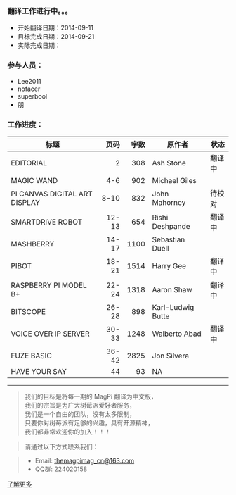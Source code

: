 ### 翻译工作进行中。。。

* 开始翻译日期：2014-09-11
* 目标完成日期：2014-09-21
* 实际完成日期：

### 参与人员：
* Lee2011
* nofacer
* superbool
* 朋

### 工作进度：

标题 | 页码 | 字数 | 原作者 | 状态
|---|---:|---:|---|---|
EDITORIAL | 2 | 308 | Ash Stone | 翻译中 
MAGIC WAND | 4-6 | 902 | Michael Giles | 
PI CANVAS DIGITAL ART DISPLAY | 8-10 | 832 | John Mahorney | 待校对 
SMARTDRIVE ROBOT | 12-13 | 654 | Rishi Deshpande | 翻译中 
MASHBERRY | 14-17 | 1100 | Sebastian Duell | 
PIBOT | 18-21 | 1514 | Harry Gee | 翻译中
RASPBERRY PI MODEL B+ | 22-24 | 1318 | Aaron Shaw | 翻译中
BITSCOPE | 26-28 | 898 | Karl-Ludwig Butte | 
VOICE OVER IP SERVER | 30-33 | 1248 | Walberto Abad | 翻译中
FUZE BASIC | 36-42 | 2825 | Jon Silvera | 
HAVE YOUR SAY | 44 | 93 | NA |  

----------------------------------
> 我们的目标是将每一期的 MagPi 翻译为中文版，  
> 我们的宗旨是为广大树莓派爱好者服务，  
> 我们是一个自由的团队，没有太多限制，  
> 只要你对树莓派有足够的兴趣，具有开源精神，  
> 我们都非常欢迎你的加入！！！  

> 请通过以下方式联系我们：

> *  Email: themagpimag_cn@163.com
> *  QQ群: 224020158

[了解更多](https://github.com/themagpimag-cn/StarterGuide/wiki)
